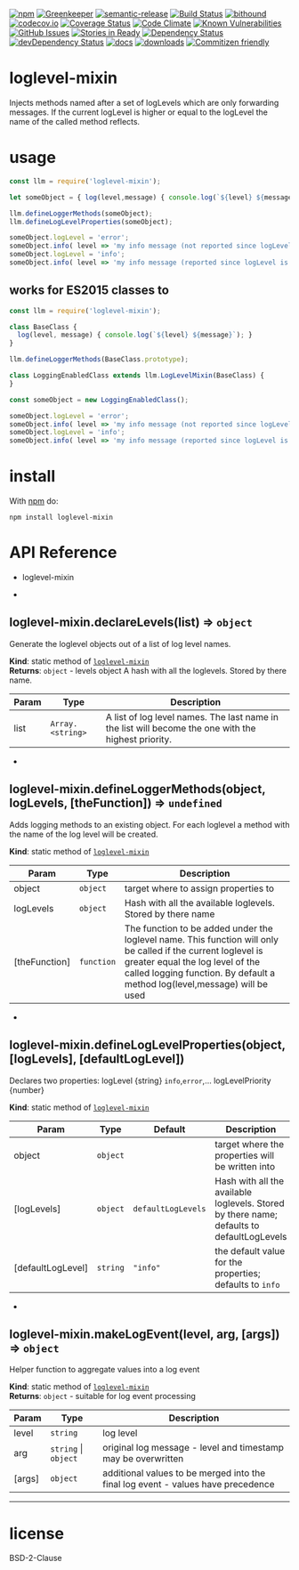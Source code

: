 [![npm](https://img.shields.io/npm/v/loglevel-mixin.svg)](https://www.npmjs.com/package/loglevel-mixin)
[![Greenkeeper](https://badges.greenkeeper.io/arlac77/loglevel-mixin.svg)](https://greenkeeper.io/)
[![semantic-release](https://img.shields.io/badge/%20%20%F0%9F%93%A6%F0%9F%9A%80-semantic--release-e10079.svg)](https://github.com/arlac77/loglevel-mixin)
[![Build Status](https://secure.travis-ci.org/arlac77/loglevel-mixin.png)](http://travis-ci.org/arlac77/loglevel-mixin)
[![bithound](https://www.bithound.io/github/arlac77/loglevel-mixin/badges/score.svg)](https://www.bithound.io/github/arlac77/loglevel-mixin)
[![codecov.io](http://codecov.io/github/arlac77/loglevel-mixin/coverage.svg?branch=master)](http://codecov.io/github/arlac77/loglevel-mixin?branch=master)
[![Coverage Status](https://coveralls.io/repos/arlac77/loglevel-mixin/badge.svg)](https://coveralls.io/r/arlac77/loglevel-mixin)
[![Code Climate](https://codeclimate.com/github/arlac77/loglevel-mixin/badges/gpa.svg)](https://codeclimate.com/github/arlac77/loglevel-mixin)
[![Known Vulnerabilities](https://snyk.io/test/github/arlac77/loglevel-mixin/badge.svg)](https://snyk.io/test/github/arlac77/loglevel-mixin)
[![GitHub Issues](https://img.shields.io/github/issues/arlac77/loglevel-mixin.svg?style=flat-square)](https://github.com/arlac77/loglevel-mixin/issues)
[![Stories in Ready](https://badge.waffle.io/arlac77/loglevel-mixin.svg?label=ready&title=Ready)](http://waffle.io/arlac77/loglevel-mixin)
[![Dependency Status](https://david-dm.org/arlac77/loglevel-mixin.svg)](https://david-dm.org/arlac77/loglevel-mixin)
[![devDependency Status](https://david-dm.org/arlac77/loglevel-mixin/dev-status.svg)](https://david-dm.org/arlac77/loglevel-mixin#info=devDependencies)
[![docs](http://inch-ci.org/github/arlac77/loglevel-mixin.svg?branch=master)](http://inch-ci.org/github/arlac77/loglevel-mixin)
[![downloads](http://img.shields.io/npm/dm/loglevel-mixin.svg?style=flat-square)](https://npmjs.org/package/loglevel-mixin)
[![Commitizen friendly](https://img.shields.io/badge/commitizen-friendly-brightgreen.svg)](http://commitizen.github.io/cz-cli/)

loglevel-mixin
==============

Injects methods named after a set of logLevels which are only forwarding messages.
If the current logLevel is higher or equal to the logLevel the name of the called method reflects.


usage
=====

```javascript
const llm = require('loglevel-mixin');

let someObject = { log(level,message) { console.log(`${level} ${message}`); } };

llm.defineLoggerMethods(someObject);
llm.defineLogLevelProperties(someObject);

someObject.logLevel = 'error';
someObject.info( level => 'my info message (not reported since logLevel is error)')
someObject.logLevel = 'info';
someObject.info( level => 'my info message (reported since logLevel is now info)')
```

works for ES2015 classes to
---------------------------

```javascript
const llm = require('loglevel-mixin');

class BaseClass {
  log(level, message) { console.log(`${level} ${message}`); }
}

llm.defineLoggerMethods(BaseClass.prototype);

class LoggingEnabledClass extends llm.LogLevelMixin(BaseClass) {
}

const someObject = new LoggingEnabledClass();

someObject.logLevel = 'error';
someObject.info( level => 'my info message (not reported since logLevel is error)')
someObject.logLevel = 'info';
someObject.info( level => 'my info message (reported since logLevel is now info)')
```

install
=======

With [npm](http://npmjs.org) do:

```shell
npm install loglevel-mixin
```

# API Reference
- loglevel-mixin

* <a name="module_loglevel-mixin.declareLevels"></a>

## loglevel-mixin.declareLevels(list) ⇒ <code>object</code>
Generate the loglevel objects out of a list of log level names.

**Kind**: static method of <code>[loglevel-mixin](#module_loglevel-mixin)</code>  
**Returns**: <code>object</code> - levels object A hash with all the loglevels. Stored by there name.  

| Param | Type | Description |
| --- | --- | --- |
| list | <code>Array.&lt;string&gt;</code> | A list of log level names. The last name in the list will become the one with the highest priority. |


* <a name="module_loglevel-mixin.defineLoggerMethods"></a>

## loglevel-mixin.defineLoggerMethods(object, logLevels, [theFunction]) ⇒ <code>undefined</code>
Adds logging methods to an existing object.
For each loglevel a method with the name of the log level will be created.

**Kind**: static method of <code>[loglevel-mixin](#module_loglevel-mixin)</code>  

| Param | Type | Description |
| --- | --- | --- |
| object | <code>object</code> | target where to assign properties to |
| logLevels | <code>object</code> | Hash with all the available loglevels. Stored by there name |
| [theFunction] | <code>function</code> | The function to be added under the loglevel name.        This function will only be called if the current loglevel is greater equal        the log level of the called logging function.        By default a method log(level,message) will be used |


* <a name="module_loglevel-mixin.defineLogLevelProperties"></a>

## loglevel-mixin.defineLogLevelProperties(object, [logLevels], [defaultLogLevel])
Declares two properties:
 logLevel {string} `info`,`error`,...
 logLevelPriority {number}

**Kind**: static method of <code>[loglevel-mixin](#module_loglevel-mixin)</code>  

| Param | Type | Default | Description |
| --- | --- | --- | --- |
| object | <code>object</code> |  | target where the properties will be written into |
| [logLevels] | <code>object</code> | <code>defaultLogLevels</code> | Hash with all the available loglevels. Stored by there name; defaults to defaultLogLevels |
| [defaultLogLevel] | <code>string</code> | <code>&quot;info&quot;</code> | the default value for the properties; defaults to `info` |


* <a name="module_loglevel-mixin.makeLogEvent"></a>

## loglevel-mixin.makeLogEvent(level, arg, [args]) ⇒ <code>object</code>
Helper function to aggregate values into a log event

**Kind**: static method of <code>[loglevel-mixin](#module_loglevel-mixin)</code>  
**Returns**: <code>object</code> - suitable for log event processing  

| Param | Type | Description |
| --- | --- | --- |
| level | <code>string</code> | log level |
| arg | <code>string</code> &#124; <code>object</code> | original log message - level and timestamp may be overwritten |
| [args] | <code>object</code> | additional values to be merged into the final log event - values have precedence |


* * *

license
=======

BSD-2-Clause
